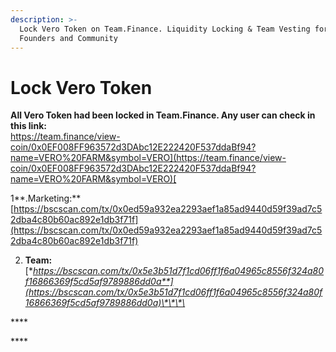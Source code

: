 ```yaml
---
description: >-
  Lock Vero Token on Team.Finance. Liquidity Locking & Team Vesting for Token
  Founders and Community
---
```


# Lock Vero Token

**All Vero Token had been locked in Team.Finance. Any user can check in this link:**  
[https://team.finance/view-coin/0x0EF008FF963572d3DAbc12E222420F537ddaBf94?name=VERO%20FARM&symbol=VERO](https://team.finance/view-coin/0x0EF008FF963572d3DAbc12E222420F537ddaBf94?name=VERO%20FARM&symbol=VERO)[  
](https://team.finance/view-coin/0x0EF008FF963572d3DAbc12E222420F537ddaBf94?name=VERO%20FARM&symbol=VERO)

1**.Marketing:**  
[https://bscscan.com/tx/0x0ed59a932ea2293aef1a85ad9440d59f39ad7c52dba4c80b60ac892e1db3f71f](https://bscscan.com/tx/0x0ed59a932ea2293aef1a85ad9440d59f39ad7c52dba4c80b60ac892e1db3f71f)

2. **Team:**  
[**https://bscscan.com/tx/0x5e3b51d7f1cd06ff1f6a04965c8556f324a80f16866369f5cd5af9789886dd0a**](https://bscscan.com/tx/0x5e3b51d7f1cd06ff1f6a04965c8556f324a80f16866369f5cd5af9789886dd0a)\*\*\*\*

\*\*\*\*

\*\*\*\*

